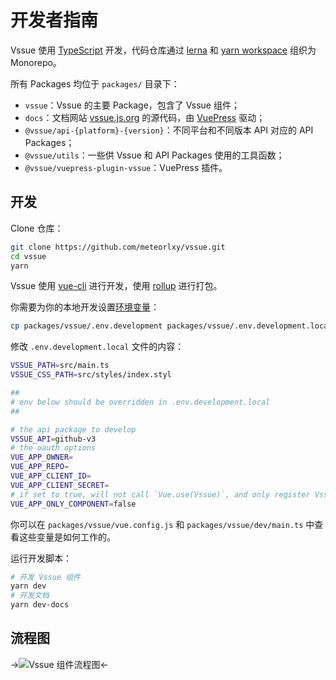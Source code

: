 # 开发者指南

Vssue 使用 [TypeScript](https://www.typescriptlang.org/) 开发，代码仓库通过 [lerna](https://github.com/lerna/lerna) 和 [yarn workspace](https://yarnpkg.com/en/docs/cli/workspace) 组织为 Monorepo。

所有 Packages 均位于 `packages/` 目录下：

- `vssue`：Vssue 的主要 Package，包含了 Vssue 组件；
- `docs`：文档网站 [vssue.js.org](https://vssue.js.org) 的源代码，由 [VuePress](https://github.com/vuejs/vuepress) 驱动；
- `@vssue/api-{platform}-{version}`：不同平台和不同版本 API 对应的 API Packages；
- `@vssue/utils`：一些供 Vssue 和 API Packages 使用的工具函数；
- `@vssue/vuepress-plugin-vssue`：VuePress 插件。

## 开发

Clone 仓库：

```sh
git clone https://github.com/meteorlxy/vssue.git
cd vssue
yarn
```

Vssue 使用 [vue-cli](https://cli.vuejs.org/zh) 进行开发，使用 [rollup](https://rollupjs.org) 进行打包。

你需要为你的本地开发设置[环境变量](https://cli.vuejs.org/zh/guide/mode-and-env.html)：

```sh
cp packages/vssue/.env.development packages/vssue/.env.development.local
```

修改 `.env.development.local` 文件的内容：

```sh
VSSUE_PATH=src/main.ts
VSSUE_CSS_PATH=src/styles/index.styl

##
# env below should be overridden in .env.development.local
##

# the api package to develop
VSSUE_API=github-v3
# the oauth options
VUE_APP_OWNER=
VUE_APP_REPO=
VUE_APP_CLIENT_ID=
VUE_APP_CLIENT_SECRET=
# if set to true, will not call `Vue.use(Vssue)`, and only register Vssue Component
VUE_APP_ONLY_COMPONENT=false
```

你可以在 `packages/vssue/vue.config.js` 和 `packages/vssue/dev/main.ts` 中查看这些变量是如何工作的。

运行开发脚本：

```sh
# 开发 Vssue 组件
yarn dev
# 开发文档
yarn dev-docs
```

## 流程图

->![Vssue 组件流程图](/assets/img/developer-guide-flow-chart.png)<-
